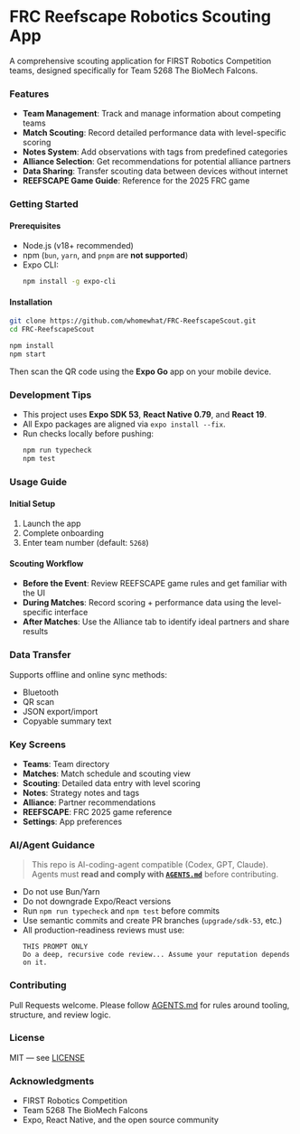 # FRC Reefscape Robotics Scouting App

A comprehensive scouting application for FIRST Robotics Competition teams, designed specifically for Team 5268 The BioMech Falcons.

### Features

- **Team Management**: Track and manage information about competing teams
- **Match Scouting**: Record detailed performance data with level-specific scoring
- **Notes System**: Add observations with tags from predefined categories
- **Alliance Selection**: Get recommendations for potential alliance partners
- **Data Sharing**: Transfer scouting data between devices without internet
- **REEFSCAPE Game Guide**: Reference for the 2025 FRC game

### Getting Started

#### Prerequisites

- Node.js (v18+ recommended)
- npm (`bun`, `yarn`, and `pnpm` are **not supported**)
- Expo CLI:
  ```bash
  npm install -g expo-cli
  ```

#### Installation

```bash
git clone https://github.com/whomewhat/FRC-ReefscapeScout.git
cd FRC-ReefscapeScout

npm install
npm start
```

Then scan the QR code using the **Expo Go** app on your mobile device.

### Development Tips

- This project uses **Expo SDK 53**, **React Native 0.79**, and **React 19**.
- All Expo packages are aligned via `expo install --fix`.
- Run checks locally before pushing:
  ```bash
  npm run typecheck
  npm test
  ```

### Usage Guide

#### Initial Setup

1. Launch the app
2. Complete onboarding
3. Enter team number (default: `5268`)

#### Scouting Workflow

- **Before the Event**: Review REEFSCAPE game rules and get familiar with the UI
- **During Matches**: Record scoring + performance data using the level-specific interface
- **After Matches**: Use the Alliance tab to identify ideal partners and share results

### Data Transfer

Supports offline and online sync methods:

- Bluetooth
- QR scan
- JSON export/import
- Copyable summary text

### Key Screens

- **Teams**: Team directory
- **Matches**: Match schedule and scouting view
- **Scouting**: Detailed data entry with level scoring
- **Notes**: Strategy notes and tags
- **Alliance**: Partner recommendations
- **REEFSCAPE**: FRC 2025 game reference
- **Settings**: App preferences

### AI/Agent Guidance

> This repo is AI-coding-agent compatible (Codex, GPT, Claude).
> Agents must **read and comply with [`AGENTS.md`](./AGENTS.md)** before contributing.

- Do not use Bun/Yarn
- Do not downgrade Expo/React versions
- Run `npm run typecheck` and `npm test` before commits
- Use semantic commits and create PR branches (`upgrade/sdk-53`, etc.)
- All production-readiness reviews must use:
  ```
  THIS PROMPT ONLY
  Do a deep, recursive code review... Assume your reputation depends on it.
  ```

### Contributing

Pull Requests welcome. Please follow [AGENTS.md](./AGENTS.md) for rules around tooling, structure, and review logic.

### License

MIT — see [LICENSE](./LICENSE)

### Acknowledgments

- FIRST Robotics Competition
- Team 5268 The BioMech Falcons
- Expo, React Native, and the open source community
```
